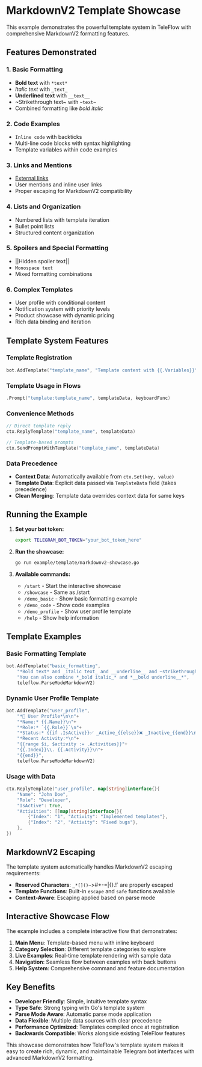 # MarkdownV2 Template Showcase

This example demonstrates the powerful template system in TeleFlow with comprehensive MarkdownV2 formatting features.

## Features Demonstrated

### 1. **Basic Formatting**
- **Bold text** with `*text*`
- _Italic text_ with `_text_`
- __Underlined text__ with `__text__`
- ~Strikethrough text~ with `~text~`
- Combined formatting like *_bold italic_*

### 2. **Code Examples**
- `Inline code` with backticks
- Multi-line code blocks with syntax highlighting
- Template variables within code examples

### 3. **Links and Mentions**
- [External links](https://example.com) 
- User mentions and inline user links
- Proper escaping for MarkdownV2 compatibility

### 4. **Lists and Organization**
- Numbered lists with template iteration
- Bullet point lists
- Structured content organization

### 5. **Spoilers and Special Formatting**
- ||Hidden spoiler text||
- `Monospace text`
- Mixed formatting combinations

### 6. **Complex Templates**
- User profile with conditional content
- Notification system with priority levels
- Product showcase with dynamic pricing
- Rich data binding and iteration

## Template System Features

### **Template Registration**
```go
bot.AddTemplate("template_name", "Template content with {{.Variables}}", teleflow.ParseModeMarkdownV2)
```

### **Template Usage in Flows**
```go
.Prompt("template:template_name", templateData, keyboardFunc)
```

### **Convenience Methods**
```go
// Direct template reply
ctx.ReplyTemplate("template_name", templateData)

// Template-based prompts
ctx.SendPromptWithTemplate("template_name", templateData)
```

### **Data Precedence**
- **Context Data**: Automatically available from `ctx.Set(key, value)`
- **Template Data**: Explicit data passed via `TemplateData` field (takes precedence)
- **Clean Merging**: Template data overrides context data for same keys

## Running the Example

1. **Set your bot token:**
   ```bash
   export TELEGRAM_BOT_TOKEN="your_bot_token_here"
   ```

2. **Run the showcase:**
   ```bash
   go run example/template/markdownv2-showcase.go
   ```

3. **Available commands:**
   - `/start` - Start the interactive showcase
   - `/showcase` - Same as /start
   - `/demo_basic` - Show basic formatting example
   - `/demo_code` - Show code examples
   - `/demo_profile` - Show user profile template
   - `/help` - Show help information

## Template Examples

### Basic Formatting Template
```go
bot.AddTemplate("basic_formatting", 
    "*Bold text* and _italic text_ and __underline__ and ~strikethrough~\n\n"+
    "You can also combine *_bold italic_* and *__bold underline__*",
    teleflow.ParseModeMarkdownV2)
```

### Dynamic User Profile Template
```go
bot.AddTemplate("user_profile",
    "*👤 User Profile*\n\n"+
    "*Name:* {{.Name}}\n"+
    "*Role:* `{{.Role}}`\n"+
    "*Status:* {{if .IsActive}}✅ _Active_{{else}}❌ _Inactive_{{end}}\n\n"+
    "*Recent Activity:*\n"+
    "{{range $i, $activity := .Activities}}"+
    "{{.Index}}\\. {{.Activity}}\n"+
    "{{end}}",
    teleflow.ParseModeMarkdownV2)
```

### Usage with Data
```go
ctx.ReplyTemplate("user_profile", map[string]interface{}{
    "Name": "John Doe",
    "Role": "Developer", 
    "IsActive": true,
    "Activities": []map[string]interface{}{
        {"Index": "1", "Activity": "Implemented templates"},
        {"Index": "2", "Activity": "Fixed bugs"},
    },
})
```

## MarkdownV2 Escaping

The template system automatically handles MarkdownV2 escaping requirements:

- **Reserved Characters**: `_*[]()~`>#+-=|{}.!` are properly escaped
- **Template Functions**: Built-in `escape` and `safe` functions available
- **Context-Aware**: Escaping applied based on parse mode

## Interactive Showcase Flow

The example includes a complete interactive flow that demonstrates:

1. **Main Menu**: Template-based menu with inline keyboard
2. **Category Selection**: Different template categories to explore
3. **Live Examples**: Real-time template rendering with sample data
4. **Navigation**: Seamless flow between examples with back buttons
5. **Help System**: Comprehensive command and feature documentation

## Key Benefits

- **Developer Friendly**: Simple, intuitive template syntax
- **Type Safe**: Strong typing with Go's template system
- **Parse Mode Aware**: Automatic parse mode application
- **Data Flexible**: Multiple data sources with clear precedence
- **Performance Optimized**: Templates compiled once at registration
- **Backwards Compatible**: Works alongside existing TeleFlow features

This showcase demonstrates how TeleFlow's template system makes it easy to create rich, dynamic, and maintainable Telegram bot interfaces with advanced MarkdownV2 formatting.